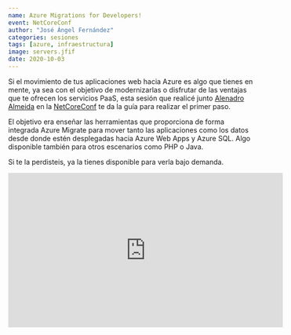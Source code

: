```yaml
---
name: Azure Migrations for Developers!
event: NetCoreConf
author: "José Ángel Fernández"
categories: sesiones
tags: [azure, infraestructura]
image: servers.jfif
date: 2020-10-03
---
```


Si el movimiento de tus aplicaciones web hacia Azure es algo que tienes en mente, ya sea con el objetivo de modernizarlas o disfrutar de las ventajas que te ofrecen los servicios PaaS, esta sesión que realicé junto [Alenadro Almeida](http://twitter.com/alejandrolmeida) en la [NetCoreConf](https://netcoreconf.com/virtual-octubre.html) te da la guía para realizar el primer paso. 

El objetivo era enseñar las herramientas que proporciona de forma integrada Azure Migrate para mover tanto las aplicaciones como los datos desde donde estén desplegadas hacia Azure Web Apps y Azure SQL. Algo disponible también para otros escenarios como PHP o Java. 

Si te la perdisteis, ya la tienes disponible para verla bajo demanda.

<iframe width="560" height="315" src="https://www.youtube-nocookie.com/embed/F1zLH4nnjLI" frameborder="0" allow="accelerometer; autoplay; clipboard-write; encrypted-media; gyroscope; picture-in-picture" allowfullscreen></iframe>